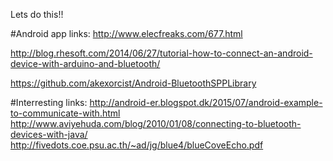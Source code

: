 Lets do this!!


#Android app links:
http://www.elecfreaks.com/677.html


http://blog.rhesoft.com/2014/06/27/tutorial-how-to-connect-an-android-device-with-arduino-and-bluetooth/


https://github.com/akexorcist/Android-BluetoothSPPLibrary


#Interresting links:
http://android-er.blogspot.dk/2015/07/android-example-to-communicate-with.html
http://www.aviyehuda.com/blog/2010/01/08/connecting-to-bluetooth-devices-with-java/
http://fivedots.coe.psu.ac.th/~ad/jg/blue4/blueCoveEcho.pdf
